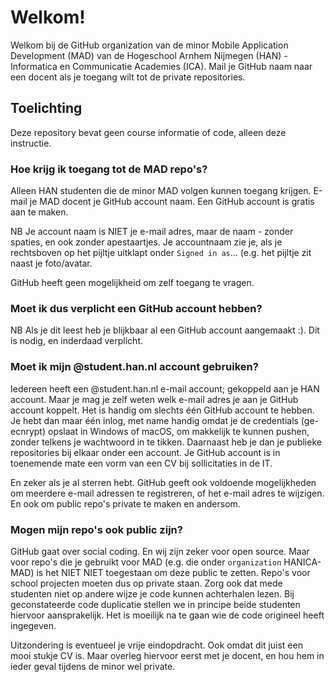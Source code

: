 # Welkom!
Welkom bij de GitHub organization van de minor Mobile Application Development (MAD) van de Hogeschool Arnhem Nijmegen (HAN) - Informatica en Communicatie Academies (ICA). Mail je GitHub naam naar een docent als je toegang wilt tot de private repositories.

## Toelichting
Deze repository bevat geen course informatie of code, alleen deze instructie.

### Hoe krijg ik toegang tot de MAD repo's?
Alleen HAN studenten die de minor MAD volgen kunnen toegang krijgen. E-mail je MAD docent je GitHub account naam. Een GitHub account is gratis aan te maken. 

NB Je account naam is NIET je e-mail adres, maar de naam - zonder spaties, en ook zonder apestaartjes. Je accountnaam zie je, als je rechtsboven op het pijltje uitklapt onder `Signed in as`... (e.g. het pijltje zit naast je foto/avatar.

GitHub heeft geen mogelijkheid om zelf toegang te vragen.

### Moet ik dus verplicht een GitHub account hebben?
NB Als je dit leest heb je blijkbaar al een GitHub account aangemaakt :). Dit is nodig, en inderdaad verplicht.

### Moet ik mijn @student.han.nl account gebruiken?
Iedereen heeft een @student.han.nl e-mail account; gekoppeld aan je HAN account. Maar je mag je zelf weten welk e-mail adres je aan je GitHub account koppelt. Het is handig om slechts één GitHub account te hebben. Je hebt dan maar één inlog, met name handig omdat je de credentials (ge-ecnrypt) opslaat in Windows of macOS, om makkelijk te kunnen pushen, zonder telkens je wachtwoord in te tikken. Daarnaast heb je dan je publieke repositories bij elkaar onder een account. Je GitHub account is in toenemende mate een vorm van een CV bij sollicitaties in de IT.

En zeker als je al sterren hebt. GitHub geeft ook voldoende mogelijkheden om meerdere e-mail adressen te registreren, of het e-mail adres te wijzigen. En ook om public repo's private te maken en andersom.

### Mogen mijn repo's ook public zijn?
GitHub gaat over social coding. En wij zijn zeker voor open source. Maar voor repo's die je gebruikt voor MAD (e.g. die onder `organization` HANICA-MAD) is het NIET NIET toegestaan om deze public te zetten. Repo's voor school projecten moeten dus op private staan. Zorg ook dat mede studenten niet op andere wijze je code kunnen achterhalen lezen. Bij geconstateerde code duplicatie stellen we in principe beide studenten hiervoor aansprakelijk. Het is moeilijk na te gaan wie de code origineel heeft ingegeven.

Uitzondering is eventueel je vrije eindopdracht. Ook omdat dit juist een mooi stukje CV is. Maar overleg hiervoor eerst met je docent, en hou hem in ieder geval tijdens de minor wel private.
